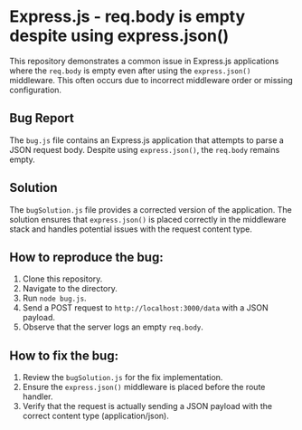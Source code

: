 # Express.js - req.body is empty despite using express.json()

This repository demonstrates a common issue in Express.js applications where the `req.body` is empty even after using the `express.json()` middleware. This often occurs due to incorrect middleware order or missing configuration.

## Bug Report

The `bug.js` file contains an Express.js application that attempts to parse a JSON request body. Despite using `express.json()`, the `req.body` remains empty.

## Solution

The `bugSolution.js` file provides a corrected version of the application. The solution ensures that `express.json()` is placed correctly in the middleware stack and handles potential issues with the request content type.

## How to reproduce the bug:

1. Clone this repository.
2. Navigate to the directory.
3. Run `node bug.js`.
4. Send a POST request to `http://localhost:3000/data` with a JSON payload.
5. Observe that the server logs an empty `req.body`.

## How to fix the bug:

1. Review the `bugSolution.js` for the fix implementation.
2. Ensure the `express.json()` middleware is placed before the route handler.
3. Verify that the request is actually sending a JSON payload with the correct content type (application/json).